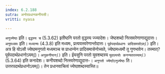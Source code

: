 ```yaml
---
index: 6.2.188
sutra: अनोरप्रधानकनीयसी।
vritti: nyasa

---
```

`अनुज्येष्ठः` इति। `वृद्धस्य च` (5.3.62) इतीष्ठनि परतो वृद्धस्य ज्ज्यादेशः। जेष्ठशब्दो नित्सवरेणाणाद्युदात्तः। `अनुमध्यमः` इति। `मध्यान्मः` (4.3.8) इति मध्यमः, प्रत्ययस्वरेणान्तोदात्तः। `पूर्वपदार्थप्रधानः प्रादिसमसोऽम्()` इति। अत्र हि योऽसौ ज्येष्ठमनुगतो मध्यमञ्च स प्राधान्येन प्रादिसमासेनोच्यते, ज्येष्ठमध्यमौ तु गुणभावेन। तस्मात्? पूर्वपदार्थप्रधानोऽयम्()। `अनुकनीयान्()` इति। ईयसुनि परतो युवशब्दस्य `युवाल्पयोः कनन्यतरस्याम्()` (5.3.64) इति कनादेशः। कनीयशब्दो नित्स्वरेणाद्युदात्त-। 
`अनुगतो ज्येष्ठोऽनुज्येष्ठः` ति। उत्तरपदार्थप्रधानोऽयम्()। तेन प्रधानवाचित्वं ज्येष्ठशब्दस्यास्ति॥